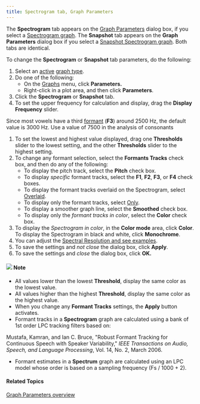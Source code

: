 ```yaml
---
title: Spectrogram tab, Graph Parameters
---
```


The **Spectrogram** tab appears on the [Graph Parameters](overview) dialog box, if you select a [Spectrogram graph](../types/spectrogram). The **Snapshot** tab appears on the **Graph Parameters** dialog box if you select a [Snapshot Spectrogram graph](../types/snapshot-spectrogram). Both tabs are identical.

To change the **Spectrogram** or **Snapshot** tab parameters, do the following:

1. Select an [active](../active-graph) [graph type](../types/overview).
1. Do one of the following:
   * On the [Graphs](../overview) menu, click **Parameters.**
   * Right-click in a plot area, and then click **Parameters**.
1. Click the **Spectrogram** or **Snapshot** tab.
1. To set the upper frequency for calculation and display, drag the **Display Frequency** slider.

Since most vowels have a third [formant](../types/formants) (**F3**) around 2500 Hz, the default value is 3000 Hz. Use a value of 7500 in the analysis of consonants

1. To set the lowest and highest value displayed, drag one **Thresholds** slider to the lowest setting, and the other **Thresholds** slider to the highest setting.
1. To change any formant selection, select the **Formants Tracks** check box, and then do any of the following:
   * To display the pitch track, select the **Pitch** check box.
   * To display *specific* formant tracks, select the **F1**, **F2**, **F3**, or **F4** check boxes.
   * To display the formant tracks overlaid on the Spectrogram, select [Overlaid](formant-tracks-overlaid).
   * To display only the formant tracks, select [Only](formant-tracks-only).
   * To display a smoother graph line, select the **Smoothed** check box.
   * To display only the *formant tracks in color*, select the **Color** check box.
1. To display the *Spectrogram in color*, in the **Color mode** area, click **Color**. To display the Spectrogram in black and white, click **Monochrome**.
1. You can adjust the [Spectral Resolution and see examples](spectrogram-tab-examples).
1. To save the settings and *not close* the dialog box, click **Apply**.
1. To save the settings and *close* the dialog box, click **OK.**

#### ![](../../../../images/001.png) **Note**
- All values lower than the lowest **Threshold**, display the same color as the lowest value.
- All values higher than the highest **Threshold**, display the same color as the highest value.
- When you change any **Formant Tracks** settings, the **Apply** button activates.
- Formant tracks in a **Spectrogram** graph are calculated using a bank of 1st order LPC tracking filters based on:

Mustafa, Kamran, and Ian C. Bruce, "Robust Formant Tracking for Continuous Speech with Speaker Variability," *IEEE Transactions on Audio, Speech, and Language Processing*, Vol. 14, No. 2, March 2006.

- Formant estimates in a **Spectrum** graph are calculated using an LPC model whose order is based on a sampling frequency (Fs / 1000 + 2).

#### **Related Topics**
[Graph Parameters overview](overview)
